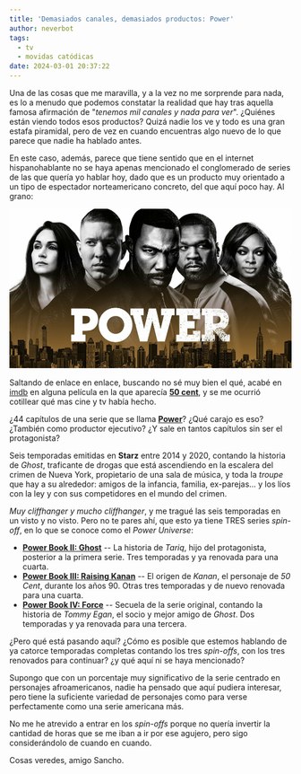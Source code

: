 ```yaml
---
title: 'Demasiados canales, demasiados productos: Power'
author: neverbot
tags:
  - tv
  - movidas catódicas
date: 2024-03-01 20:37:22
---
```



Una de las cosas que me maravilla, y a la vez no me sorprende para nada, es lo a menudo que podemos constatar la realidad que hay tras aquella famosa afirmación de "*tenemos mil canales y nada para ver*". ¿Quiénes están viendo todos esos productos? Quizá nadie los ve y todo es una gran estafa piramidal, pero de vez en cuando encuentras algo nuevo de lo que parece que nadie ha hablado antes.

En este caso, además, parece que tiene sentido que en el internet hispanohablante no se haya apenas mencionado el conglomerado de series de las que quería yo hablar hoy, dado que es un producto muy orientado a un tipo de espectador norteamericano concreto, del que aquí poco hay. Al grano:

![power](./demasiados-canales-demasiados-productos-power/power.jpg)

Saltando de enlace en enlace, buscando no sé muy bien el qué, acabé en [imdb](https://www.imdb.com/) en alguna película en la que aparecía [**50 cent**](https://en.wikipedia.org/wiki/50_Cent), y se me ocurrió cotillear qué mas cine y tv había hecho.

¿44 capítulos de una serie que se llama [**Power**](https://en.wikipedia.org/wiki/Power_(TV_series))? ¿Qué carajo es eso? ¿También como productor ejecutivo? ¿Y sale en tantos capítulos sin ser el protagonista?

Seis temporadas emitidas en **Starz** entre 2014 y 2020, contando la historia de *Ghost*, traficante de drogas que está ascendiendo en la escalera del crimen de Nueva York, propietario de una sala de música, y toda la *troupe* que hay a su alrededor: amigos de la infancia, familia, ex-parejas... y los líos con la ley y con sus competidores en el mundo del crimen.

*Muy cliffhanger y mucho cliffhanger*, y me tragué las seis temporadas en un visto y no visto. Pero no te pares ahí, que esto ya tiene TRES series *spin-off*, en lo que se conoce como el *Power Universe*:

- [**Power Book II: Ghost**](https://en.wikipedia.org/wiki/Power_Book_II:_Ghost) -- La historia de *Tariq*, hijo del protagonista, posterior a la primera serie. Tres temporadas y ya renovada para una cuarta.
- [**Power Book III: Raising Kanan**](https://en.wikipedia.org/wiki/Power_Book_III:_Raising_Kanan) -- El origen de *Kanan*, el personaje de *50 Cent*, durante los años 90. Otras tres temporadas y de nuevo renovada para una cuarta.
- [**Power Book IV: Force**](https://en.wikipedia.org/wiki/Power_Book_IV:_Force) -- Secuela de la serie original, contando la historia de *Tommy Egan*, el socio y mejor amigo de *Ghost*. Dos temporadas y ya renovada para una tercera.

¿Pero qué está pasando aquí? ¿Cómo es posible que estemos hablando de ya catorce temporadas completas contando los tres *spin-offs*, con los tres renovados para continuar? ¿y qué aquí ni se haya mencionado?

Supongo que con un porcentaje muy significativo de la serie centrado en personajes afroamericanos, nadie ha pensado que aquí pudiera interesar, pero tiene la suficiente variedad de personajes como para verse perfectamente como una serie americana más.

No me he atrevido a entrar en los *spin-offs* porque no quería invertir la cantidad de horas que se me iban a ir por ese agujero, pero sigo considerándolo de cuando en cuando.

Cosas veredes, amigo Sancho.

